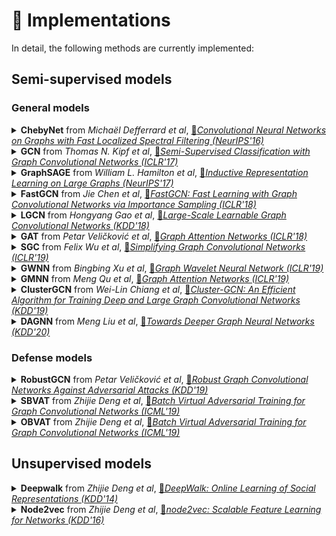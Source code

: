 # 🤖 Implementations
In detail, the following methods are currently implemented:

## Semi-supervised models
### General models

<!-- 1 -->
<details>
<summary>
<b>ChebyNet</b> from <i>Michaël Defferrard et al</i>,
<a href="https://arxiv.org/abs/1606.09375"> 📝<i>Convolutional Neural Networks on Graphs with Fast Localized Spectral Filtering (NeurIPS'16)</i> </a>
</summary>
<a href="https://github.com/EdisonLeeeee/GraphGallery/blob/master/examples/TensorFlow/ChebyNet.py"> [:octocat:TensorFLow Example]</a>
<a href="https://github.com/EdisonLeeeee/GraphGallery/blob/master/examples/PyTorch/ChebyNet.py"> [🔥PyTorch Example] </a>
<a href="https://github.com/EdisonLeeeee/GraphGallery/blob/master/examples/PyG/ChebyNet.py"> [🔥PyG Example] </a>

</details>

<!-- 2 -->

<details>
<summary>
<b>GCN</b> from <i>Thomas N. Kipf et al</i>,
<a href="https://arxiv.org/abs/1609.02907"> 📝<i>Semi-Supervised Classification with Graph Convolutional Networks (ICLR'17)</i> </a>
</summary>
<a href="https://github.com/EdisonLeeeee/GraphGallery/blob/master/examples/TensorFlow/GCN.py"> [:octocat:TensorFLow Example] </a>
<a href="https://github.com/EdisonLeeeee/GraphGallery/blob/master/examples/PyTorch/GCN.py"> [🔥PyTorch Example] </a>
<a href="https://github.com/EdisonLeeeee/GraphGallery/blob/master/examples/PyG/GCN.py"> [🔥PyG Example] </a>
<a href="https://github.com/EdisonLeeeee/GraphGallery/blob/master/examples/DGL-PyTorch/GCN.py"> [🔥DGL-PyTorch Example] </a>
<a href="https://github.com/EdisonLeeeee/GraphGallery/blob/master/examples/DGL-TensorFlow/GCN.py"> [:octocat:DGL-TensorFlow Example] </a>
</details>

<!-- 3 -->
<details>
<summary>
<b>GraphSAGE</b> from <i>William L. Hamilton et al</i>,
<a href="https://arxiv.org/abs/1706.02216"> 📝<i>Inductive Representation Learning on Large Graphs (NeurIPS'17)</i> </a>
</summary>
<a href="https://github.com/EdisonLeeeee/GraphGallery/blob/master/examples/TensorFlow/GraphSAGE.py"> [:octocat:TensorFLow Example] </a>
<a href="https://github.com/EdisonLeeeee/GraphGallery/blob/master/examples/PyTorch/GraphSAGE.py"> [🔥PyTorch Example] </a>
<a href="https://github.com/EdisonLeeeee/GraphGallery/blob/master/examples/PyG/GraphSAGE.py"> [🔥PyG Example] </a>
</details>

<!-- 4 -->
<details>
<summary>
<b>FastGCN</b> from <i>Jie Chen et al</i>,
<a href="https://arxiv.org/abs/1801.10247"> 📝<i>FastGCN: Fast Learning with Graph Convolutional Networks via Importance Sampling (ICLR'18)</i> </a>
</summary>
<a href="https://github.com/EdisonLeeeee/GraphGallery/blob/master/examples/TensorFlow/FastGCN.py"> [:octocat:TensorFLow Example] </a>
<a href="https://github.com/EdisonLeeeee/GraphGallery/blob/master/examples/PyTorch/FastGCN.py"> [🔥PyTorch Example] </a>
<a href="https://github.com/EdisonLeeeee/GraphGallery/blob/master/examples/PyG/FastGCN.py"> [🔥PyG Example] </a>
</details>

<!-- 5 -->
<details>
<summary>
<b>LGCN</b> from <i>Hongyang Gao et al</i>,
<a href="https://arxiv.org/abs/1808.03965"> 📝<i>Large-Scale Learnable Graph Convolutional Networks (KDD'18)</i> </a>
</summary>
<a href="https://github.com/EdisonLeeeee/GraphGallery/blob/master/examples/TensorFlow/LGCN.py"> [:octocat:TensorFLow Example] </a>
<a href="https://github.com/EdisonLeeeee/GraphGallery/blob/master/examples/PyTorch/LGCN.py"> [🔥PyTorch Example] </a>
<a href="https://github.com/EdisonLeeeee/GraphGallery/blob/master/examples/PyG/LGCN.py"> [🔥PyG Example] </a>
</details>

<!-- 6 -->
<details>
<summary>
<b>GAT</b> from <i>Petar Veličković et al</i>,
<a href="https://arxiv.org/abs/1710.10903"> 📝<i>Graph Attention Networks (ICLR'18)</i> </a>
</summary>
<a href="https://github.com/EdisonLeeeee/GraphGallery/blob/master/examples/TensorFlow/GAT.py"> [:octocat:TensorFLow Example] </a>
<a href="https://github.com/EdisonLeeeee/GraphGallery/blob/master/examples/PyTorch/GAT.py"> [🔥PyTorch Example] </a>
<a href="https://github.com/EdisonLeeeee/GraphGallery/blob/master/examples/PyG/GAT.py"> [🔥PyG Example] </a>
</details>

<!-- 7 -->
<details>
<summary>
<b>SGC</b> from <i>Felix Wu et al</i>,
<a href="https://arxiv.org/abs/1902.07153"> 📝<i>Simplifying Graph Convolutional Networks (ICLR'19)</i> </a>
</summary>
<a href="https://github.com/EdisonLeeeee/GraphGallery/blob/master/examples/TensorFlow/SGC.py"> [:octocat:TensorFLow Example] </a>
<a href="https://github.com/EdisonLeeeee/GraphGallery/blob/master/examples/PyTorch/SGC.py"> [🔥PyTorch Example] </a>
<a href="https://github.com/EdisonLeeeee/GraphGallery/blob/master/examples/PyG/SGC.py"> [🔥PyG Example] </a>
</details>

<!-- 8 -->
<details>
<summary>
<b>GWNN</b> from <i>Bingbing Xu et al</i>,
<a href="https://arxiv.org/abs/1904.07785"> 📝<i>Graph Wavelet Neural Network (ICLR'19)</i> </a>
</summary>
<a href="https://github.com/EdisonLeeeee/GraphGallery/blob/master/examples/TensorFlow/GWNN.py"> [:octocat:TensorFLow Example] </a>
<a href="https://github.com/EdisonLeeeee/GraphGallery/blob/master/examples/PyTorch/GWNN.py"> [🔥PyTorch Example] </a>
<a href="https://github.com/EdisonLeeeee/GraphGallery/blob/master/examples/PyG/GWNN.py"> [🔥PyG Example] </a>
</details>

<!-- 69 -->
<details>
<summary>
<b>GMNN</b> from <i>Meng Qu et al</i>,
<a href="https://arxiv.org/abs/1905.06214"> 📝<i>Graph Attention Networks (ICLR'19)</i> </a>
</summary>
<a href="https://github.com/EdisonLeeeee/GraphGallery/blob/master/examples/TensorFlow/GMNN.py"> [:octocat:TensorFLow Example] </a>
<a href="https://github.com/EdisonLeeeee/GraphGallery/blob/master/examples/PyTorch/GMNN.py"> [🔥PyTorch Example] </a>
<a href="https://github.com/EdisonLeeeee/GraphGallery/blob/master/examples/PyG/GMNN.py"> [🔥PyG Example] </a>
</details>

<!-- 10 -->
<details>
<summary>
<b>ClusterGCN</b> from <i>Wei-Lin Chiang et al</i>,
<a href="https://arxiv.org/abs/1905.07953"> 📝<i>Cluster-GCN: An Efficient Algorithm for Training Deep and Large Graph Convolutional Networks (KDD'19)</i> </a>
</summary>
<a href="https://github.com/EdisonLeeeee/GraphGallery/blob/master/examples/TensorFlow/ClusterGCN.py"> [:octocat:TensorFLow Example] </a>
<a href="https://github.com/EdisonLeeeee/GraphGallery/blob/master/examples/PyTorch/ClusterGCN.py"> [🔥PyTorch Example] </a>
<a href="https://github.com/EdisonLeeeee/GraphGallery/blob/master/examples/PyG/ClusterGCN.py"> [🔥PyG Example] </a>
</details>

<!-- 11 -->
<details>
<summary>
<b>DAGNN</b> from <i>Meng Liu et al</i>,
<a href="https://arxiv.org/abs/2007.09296"> 📝<i>Towards Deeper Graph Neural Networks (KDD'20)</i> </a>
</summary>
<a href="https://github.com/EdisonLeeeee/GraphGallery/blob/master/examples/TensorFlow/DAGNN.py"> [:octocat:TensorFLow Example] </a>
<a href="https://github.com/EdisonLeeeee/GraphGallery/blob/master/examples/PyTorch/DAGNN.py"> [🔥PyTorch Example] </a>
<a href="https://github.com/EdisonLeeeee/GraphGallery/blob/master/examples/PyG/DAGNN.py"> [🔥PyG Example] </a>
</details>

### Defense models

<!-- 1 -->
<details>
<summary>
<b>RobustGCN</b> from <i>Petar Veličković et al</i>,
<a href="https://dl.acm.org/doi/10.1145/3292500.3330851"> 📝<i>Robust Graph Convolutional Networks Against Adversarial Attacks (KDD'19)</i> </a>
</summary>
<a href="https://github.com/EdisonLeeeee/GraphGallery/blob/master/examples/TensorFlow/RobustGCN.py"> [:octocat:TensorFLow Example] </a>
<a href="https://github.com/EdisonLeeeee/GraphGallery/blob/master/examples/PyTorch/RobustGCN.py"> [🔥PyTorch Example] </a>
<a href="https://github.com/EdisonLeeeee/GraphGallery/blob/master/examples/PyG/RobustGCN.py"> [🔥PyG Example] </a>
</details>

<!-- 2 -->
<details>
<summary>
<b>SBVAT</b> from <i>Zhijie Deng et al</i>,
<a href="https://arxiv.org/abs/1902.09192"> 📝<i>Batch Virtual Adversarial Training for Graph Convolutional Networks (ICML'19)</i> </a>
</summary>
<a href="https://github.com/EdisonLeeeee/GraphGallery/blob/master/examples/TensorFlow/SBVAT.py"> [:octocat:TensorFLow Example] </a>
<a href="https://github.com/EdisonLeeeee/GraphGallery/blob/master/examples/PyTorch/SBVAT.py"> [🔥PyTorch Example] </a>
<a href="https://github.com/EdisonLeeeee/GraphGallery/blob/master/examples/PyG/SBVAT.py"> [🔥PyG Example] </a>
</details>

<!-- 3 -->
<details>
<summary>
<b>OBVAT</b> from <i>Zhijie Deng et al</i>,
<a href="https://arxiv.org/abs/1902.09192"> 📝<i>Batch Virtual Adversarial Training for Graph Convolutional Networks (ICML'19)</i> </a>
</summary>
<a href="https://github.com/EdisonLeeeee/GraphGallery/blob/master/examples/TensorFlow/OBVAT.py"> [:octocat:TensorFLow Example] </a>
<a href="https://github.com/EdisonLeeeee/GraphGallery/blob/master/examples/PyTorch/OBVAT.py"> [🔥PyTorch Example] </a>
<a href="https://github.com/EdisonLeeeee/GraphGallery/blob/master/examples/PyG/OBVAT.py"> [🔥PyG Example] </a>
</details>

## Unsupervised models

<!-- 1 -->
<details>
<summary>
<b>Deepwalk</b> from <i>Zhijie Deng et al</i>,
<a href="https://arxiv.org/abs/1403.6652"> 📝<i>DeepWalk: Online Learning of Social Representations (KDD'14)</i> </a>
</summary>
<a href="https://github.com/EdisonLeeeee/GraphGallery/blob/master/examples/TensorFlow/Deepwalk.py"> [:octocat:TensorFLow Example] </a>
<a href="https://github.com/EdisonLeeeee/GraphGallery/blob/master/examples/PyTorch/Deepwalk.py"> [🔥PyTorch Example] </a>
<a href="https://github.com/EdisonLeeeee/GraphGallery/blob/master/examples/PyG/Deepwalk.py"> [🔥PyG Example] </a>
</details>

<!-- 2 -->
<details>
<summary>
<b>Node2vec</b> from <i>Zhijie Deng et al</i>,
<a href="https://arxiv.org/abs/1607.00653"> 📝<i>node2vec: Scalable Feature Learning for Networks (KDD'16)</i> </a>
</summary>
<a href="https://github.com/EdisonLeeeee/GraphGallery/blob/master/examples/TensorFlow/Node2vec.py"> [:octocat:TensorFLow Example] </a>
<a href="https://github.com/EdisonLeeeee/GraphGallery/blob/master/examples/PyTorch/Node2vec.py"> [🔥PyTorch Example] </a>
<a href="https://github.com/EdisonLeeeee/GraphGallery/blob/master/examples/PyG/Node2vec.py"> [🔥PyG Example] </a>
</details>